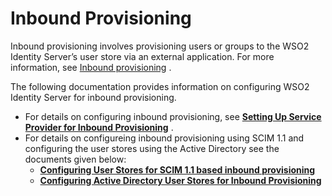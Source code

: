 # Inbound Provisioning

Inbound provisioning involves provisioning users or groups to the WSO2
Identity Server’s user store via an external application. For more
information, see [Inbound
provisioning](../../learn/identity-Provisioning#inbound-provisioning)
.

The following documentation provides information on configuring WSO2
Identity Server for inbound provisioning.

-   For details on configuring inbound provisioning, see **[Setting Up
    Service Provider for Inbound
    Provisioning](../../learn/setting-up-service-provider-for-inbound-provisioning)**
    .
-   For details on configureing inbound provisioning using SCIM 1.1 and
    configuring the user stores using the Active Directory see the
    documents given below:
    -   **[Configuring User Stores for SCIM 1.1 based inbound
        provisioning](../../learn/configuring-user-stores-for-scim-1.1-based-inbound-provisioning)**
    -   **[Configuring Active Directory User Stores for Inbound
        Provisioning](../../learn/configuring-active-directory-user-stores-for-inbound-provisioning)**
